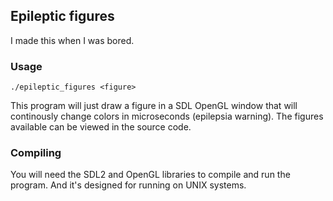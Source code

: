 ## Epileptic figures

I made this when I was bored. 

### Usage

```
./epileptic_figures <figure>
```

This program will just draw a figure in a SDL OpenGL window that will continously change colors in microseconds (epilepsia warning). The figures available can be viewed in the source code.

### Compiling

You will need the SDL2 and OpenGL libraries to compile and run the program. And it's designed for running on UNIX systems.